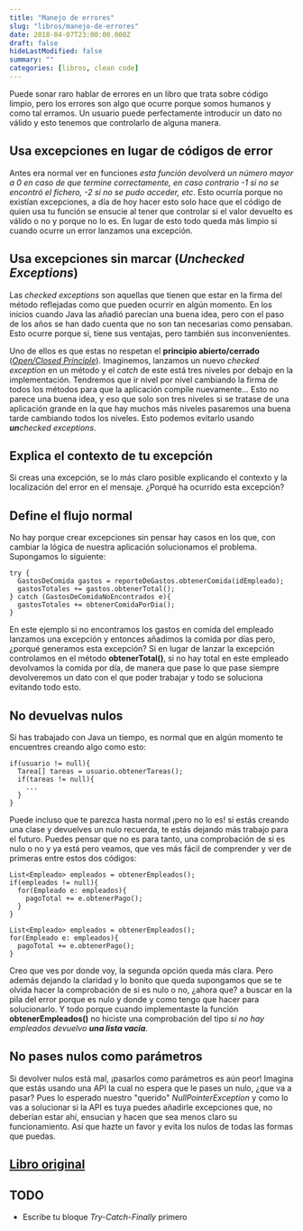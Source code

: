```yaml
---
title: "Manejo de errores"
slug: "libros/manejo-de-errores"
date: 2018-04-07T23:00:00.000Z
draft: false
hideLastModified: false
summary: ""
categories: [libros, clean code]
---
```



  Puede sonar raro hablar de errores en un libro que trata sobre código limpio,
  pero los errores son algo que ocurre porque somos humanos y como tal erramos.
  Un usuario puede perfectamente introducir un dato no válido y esto tenemos que
  controlarlo de alguna manera.

Usa excepciones en lugar de códigos de error
--------------------------------------------------------------------------------

  Antes era normal ver en funciones _esta función devolverá un número mayor a 0
  en caso de que termine correctamente, en caso contrario -1 si no se encontró
  el fichero, -2 si no se pudo acceder, etc_. Esto ocurría porque no existían
  excepciones, a día de hoy hacer esto solo hace que el código de quien usa tu
  función se ensucie al tener que controlar si el valor devuelto es válido o no
  y porque no lo es. En lugar de esto todo queda más limpio si cuando ocurre un
  error lanzamos una excepción.

Usa excepciones sin marcar (_**Un**checked Exceptions_)
--------------------------------------------------------------------------------

  Las _checked exceptions_ son aquellas que tienen que estar en la firma del
  método reflejadas como que pueden ocurrir en algún momento. En los inicios
  cuando Java las añadió parecían una buena idea, pero con el paso de los años
  se han dado cuenta que no son tan necesarias como pensaban. Esto ocurre porque
  si, tiene sus ventajas, pero también sus inconvenientes.

  Uno de ellos es que estas no respetan el **principio abierto/cerrado**
  (_[Open/Closed Principle]_). Imaginemos, lanzamos un nuevo _checked
  exception_ en un método y el _catch_ de este está tres niveles por debajo en
  la implementación. Tendremos que ir nivel por nivel cambiando la firma de
  todos los métodos para que la aplicación compile nuevamente... Esto no parece
  una buena idea, y eso que solo son tres niveles si se tratase de una
  aplicación grande en la que hay muchos más niveles pasaremos una buena tarde
  cambiando todos los niveles. Esto podemos evitarlo usando _**un**checked
  exceptions_.

Explica el contexto de tu excepción
--------------------------------------------------------------------------------

  Si creas una excepción, se lo más claro posible explicando el contexto y la
  localización del error en el mensaje. ¿Porqué ha ocurrido esta excepción?

Define el flujo normal
--------------------------------------------------------------------------------

  No hay porque crear excepciones sin pensar hay casos en los que, con cambiar
  la  lógica de nuestra aplicación solucionamos el problema. Supongamos lo
  siguiente:

  ``````````````````````````````````````````````````````````````````````````````
  try {
    GastosDeComida gastos = reporteDeGastos.obtenerComida(idEmpleado);
    gastosTotales += gastos.obtenerTotal();
  } catch (GastosDeComidaNoEncontrados e){
    gastosTotales += obtenerComidaPorDia();
  }
  ``````````````````````````````````````````````````````````````````````````````

  En este ejemplo si no encontramos los gastos en comida del empleado lanzamos
  una excepción y entonces añadimos la comida por días pero, ¿porqué generamos
  esta excepción? Si en lugar de lanzar la excepción controlamos en el método
  **obtenerTotal()**, si no hay total en este empleado devolvamos la comida por
  día, de manera que pase lo que pase siempre devolveremos un dato con el que
  poder trabajar y todo se soluciona evitando todo esto.

No devuelvas nulos
--------------------------------------------------------------------------------

  Si has trabajado con Java un tiempo, es normal que en algún momento te
  encuentres creando algo como esto:
  
  ``````````````````````````````````````````````````````````````````````````````
  if(usuario != null){
    Tarea[] tareas = usuario.obtenerTareas();
    if(tareas != null){
      ...
    }
  }
  ``````````````````````````````````````````````````````````````````````````````
  
  Puede incluso que te parezca hasta normal ¡pero no lo es! si estás creando una
  clase y devuelves un nulo recuerda, te estás dejando más trabajo para el
  futuro. Puedes pensar que no es para tanto, una comprobación de si es nulo o
  no y ya está pero veamos, que ves más fácil de comprender y ver de primeras
  entre estos dos códigos:
  
  ``````````````````````````````````````````````````````````````````````````````
  List<Empleado> empleados = obtenerEmpleados();
  if(empleados != null){
    for(Empleado e: empleados){
      pagoTotal += e.obtenerPago();
    }
  }
  ``````````````````````````````````````````````````````````````````````````````
  
  ``````````````````````````````````````````````````````````````````````````````
  List<Empleado> empleados = obtenerEmpleados();
  for(Empleado e: empleados){
    pagoTotal += e.obtenerPago();
  }
  ``````````````````````````````````````````````````````````````````````````````

  Creo que ves por donde voy, la segunda opción queda más clara. Pero además
  dejando la claridad y lo bonito que queda supongamos que se te olvida hacer
  la comprobación de si es nulo o no, ¿ahora que? a buscar en la pila del error
  porque es nulo y donde y como tengo que hacer para solucionarlo. Y todo porque
  cuando implementaste la función **obtenerEmpleados()** no hiciste una
  comprobación del tipo _si no hay empleados devuelvo **una lista vacía**_.

No pases nulos como parámetros
--------------------------------------------------------------------------------

  Si devolver nulos está mal, ¡pasarlos como parámetros es aún peor! Imagina que
  estás usando una API la cual no espera que le pases un nulo, ¿que va a pasar?
  Pues lo esperado nuestro "querido" _NullPointerException_ y como lo vas a
  solucionar si la API es tuya puedes añadirle excepciones que, no deberían
  estar ahí, ensucian y hacen que sea menos claro su funcionamiento. Así que
  hazte un favor y evita los nulos de todas las formas que puedas.


[Libro original]
--------------------------------------------------------------------------------

TODO
--------------------------------------------------------------------------------
  - Escribe tu bloque _Try-Catch-Finally_ primero

[Open/Closed Principle]: https://es.wikipedia.org/wiki/Principio_de_abierto/cerrado
[Libro original]: https://leer.amazon.es/kp/embed?asin=B001GSTOAM&preview=newtab&linkCode=kpe&ref_=cm_sw_r_kb_dp_bopYAb3Y71AX3&tag=5413


